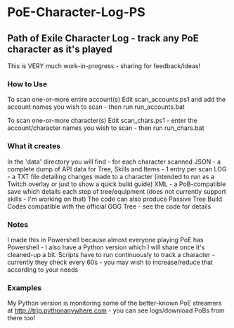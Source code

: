 # PoE-Character-Log-PS #
## Path of Exile Character Log - track any PoE character as it's played ##

This is VERY much work-in-progress - sharing for feedback/ideas!

### How to Use ###
To scan one-or-more entire account(s) 
Edit scan_accounts.ps1 and add the account names you wish to scan - then run run_accounts.bat

To scan one-or-more character(s)
Edit scan_chars.ps1 - enter the account/character names you wish to scan - then run run_chars.bat

### What it creates ###
In the 'data' directory you will find - for each character scanned
JSON - a complete dump of API data for Tree, Skills and Items - 1 entry per scan
LOG - a TXT file detailing changes made to a character (intended to run as a Twitch overlay or just to show a quick build guide)
XML - a PoB-compatible save which details each step of tree/equipment (does not currently support skills - I'm working on that)
The code can also produce Passive Tree Build Codes compatible with the official GGG Tree - see the code for details

### Notes ###
I made this in Powershell because almost everyone playing PoE has Powershell - I also have a Python version which I will share once it's cleaned-up a bit.
Scripts have to run continuously to track a character - currently they check every 60s - you may wish to increase/reduce that according to your needs

### Examples ###
My Python version is monitoring some of the better-known PoE streamers at http://trjp.pythonanywhere.com - you can see logs/download PoBs from there too!
